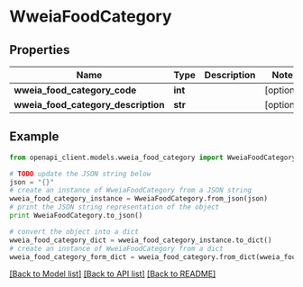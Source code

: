 # WweiaFoodCategory


## Properties

Name | Type | Description | Notes
------------ | ------------- | ------------- | -------------
**wweia_food_category_code** | **int** |  | [optional] 
**wweia_food_category_description** | **str** |  | [optional] 

## Example

```python
from openapi_client.models.wweia_food_category import WweiaFoodCategory

# TODO update the JSON string below
json = "{}"
# create an instance of WweiaFoodCategory from a JSON string
wweia_food_category_instance = WweiaFoodCategory.from_json(json)
# print the JSON string representation of the object
print WweiaFoodCategory.to_json()

# convert the object into a dict
wweia_food_category_dict = wweia_food_category_instance.to_dict()
# create an instance of WweiaFoodCategory from a dict
wweia_food_category_form_dict = wweia_food_category.from_dict(wweia_food_category_dict)
```
[[Back to Model list]](../README.md#documentation-for-models) [[Back to API list]](../README.md#documentation-for-api-endpoints) [[Back to README]](../README.md)



